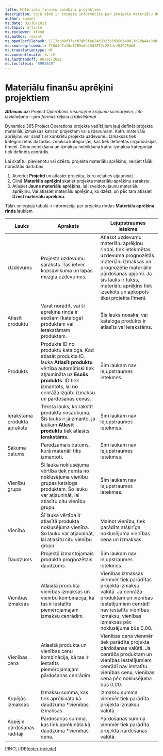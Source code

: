 ```yaml
---
title: Materiālu finanšu aprēķini projektiem
description: Šajā tēmā ir sniegta informācija par projekta materiālu definēšanu vai aprēķiniem.
author: rumant
ms.date: 03/30/2021
ms.topic: article
ms.reviewer: kfend
ms.author: rumant
ms.openlocfilehash: 1717abb8f37acb7ab5f4e24b9323b3d958b40b13d7da44c0bbfa88eea28b99ef
ms.sourcegitcommit: 7f8d1e7a16af769adb43d1877c28fdce53975db8
ms.translationtype: MT
ms.contentlocale: lv-LV
ms.lasthandoff: 08/06/2021
ms.locfileid: "6992620"
---
```

# <a name="financial-estimates-for-materials-on-projects"></a>Materiālu finanšu aprēķini projektiem

_**Attiecas uz:** Project Operations resursu/ne krājumu scenārijiem, Lite izvietošanu —pro formas rēķinu izrakstīšanai_

Dynamics 365 Project Operations projekta vadītājiem ļauj definēt projekta materiālu izmaksas katram projektam vai uzdevumam. Katru materiālu aprēķinu var saistīt ar konkrētu projekta uzdevumu. Izmaksas tiek kategorizētas dažādās izmaksu kategorijās, kas tiek definētas organizācijas līmenī. Cenu noteikšana un izmaksu noteikšana katrai izmaksu kategorijai tiek definēts cenrādis. 

Lai skatītu, pievienotu vai dzēstu projekta materiālu aprēķinu, veiciet tālāk norādītās darbības.

1. Atveriet **Projekti** un atlasiet projektu, kuru vēlaties atjaunināt.
2. Cilnē **Materiālu aprēķini** skatiet projekta materiālu aprēķinu sarakstu.
3. Atlasiet **Jauns materiālu aprēķins**, lai izveidotu jaunu materiālu aprēķinu. Vai atlasiet materiālu aprēķinu, ko dzēst, un pēc tam atlasiet **Dzēst materiālu aprēķinu**.

Tālāk sniegtajā tabulā ir informācija par projekta rindas **Materiālu aprēķina rinda** laukiem. 

| **Lauks** | **Apraksts** | **Lejupstraumes ietekme** |
| --- | --- | --- |
| Uzdevums | Projekta uzdevumu saraksts. Tas ietver kopsavilkuma un lapas mezgla uzdevumus. | Atlasot uzdevumu materiālu aprēķinu rindai, tiek ietekmētas uzdevuma prognozētās materiālu izmaksas un prognozētie materiālie pārdošanas apjomi. Ja šis lauks ir tukšs, materiālu aprēķins tiek izsekots un apkopots tikai projekta līmenī. |
| Atlasīt produktu |  Varat norādīt, vai šī aprēķina rinda ir esošam (kataloga) produktam vai ierakstāmam produktam. | Šis lauks nosaka, vai kataloga produkts ir atlasīts vai ierakstāms. |
| Produkts | Produkta ID no produktu kataloga. Kad atlasāt produkta ID, lauka **Atlasīt produktu** vērtība automātiski tiek atjaunināta uz **Esošs produkts**. ID tiek izmantots, lai no cenrāža izgūtu izmaksu un pārdošanas cenas. | Šim laukam nav lejupstraumes ietekmes. |
| Ierakstāmā produkta apraksts | Teksta lauks, ko rakstīt produkta nosaukumā. Šis lauks ir jāizmanto, ja laukam **Atlasīt produktu** tiek atlasīts **Ierakstāms**.| Šim laukam nav lejupstraumes ietekmes. |
| Sākuma datums | Paredzamais datums, kurā materiāli tiks izmantoti. | Šim laukam nav lejupstraumes ietekmes. |
| Vienību grupa | Šī lauka noklusējuma vērtība tiek ņemta no noklusējuma vienību grupas kataloga produktam. Šo lauku var atjaunināt, lai atlasītu citu vienību grupu. | Šim laukam nav lejupstraumes ietekmes. |
| Vienība | Šī lauka vērtība ir atlasītā produkta noklusējuma vienība. Šo lauku var atjaunināt, lai atlasītu citu vienību grupu. | Mainot vienību, tiek parādīts atšķirīga noklusējuma vienības cena un izmaksas. |
| Daudzums | Projektā izmantojamais produkta prognozētais daudzums. | Šim laukam nav lejupstraumes ietekmes. |
| Vienības izmaksas | Atlasītā produkta vienības izmaksas un vienību kombinācija, kā tas ir iestatīts piemērojamajam izmaksu cenrādim. | Vienības izmaksas vienmēr tiek parādītas projekta izmaksu valūtā. Ja cenrāža produktam un vienības iestatījumiem cenrādī nav iestatītu vienības izmaksu, vienības izmaksas pēc noklusējuma būs 0,00. |
| Vienības cena | Atlasītā produkta un vienības cenu kombinācija, kā tas ir iestatīts piemērojamajam pārdošanas cenrādim. | Vienības cena vienmēr tiek parādīta projekta pārdošanas valūtā. Ja cenrāža produktam un vienības iestatījumiem cenrādī nav iestatītu vienības cenu, vienības cena pēc noklusējuma būs 0,00.|
| Kopējās izmaksas | Izmaksu summa, kas tiek aprēķināta kā daudzuma \*vienības izmaksas.| Izmaksu summa vienmēr tiek parādīta projekta izmaksu valūtā. |
| Kopējie pārdošanas rādītāji | Pārdošanas summa, kas tiek aprēķināta kā daudzuma \*vienības cena. | Pārdošanas summa vienmēr tiek parādīta projekta pārdošanas valūtā. |


[!INCLUDE[footer-include](../includes/footer-banner.md)]
